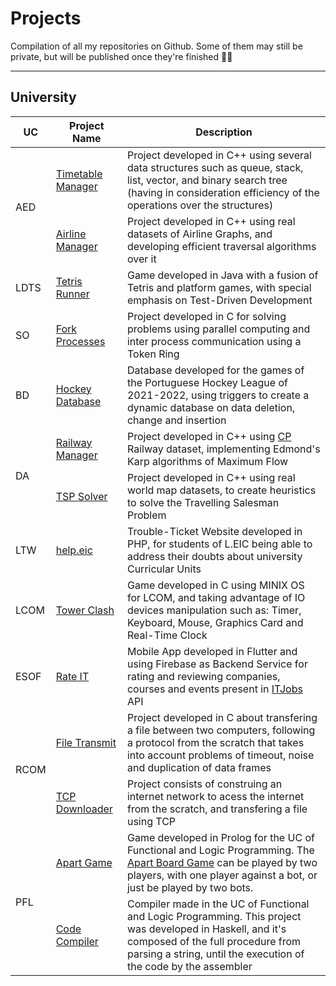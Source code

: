 # Projects
Compilation of all my repositories on Github. Some of them may still be private, but will be published once they're finished 👷‍♂️

---
## University

<table>
  <thead>
    <tr>
      <th>UC</th>
      <th>Project Name</th>
      <th>Description</th>
    </tr>
  </thead>
  <tbody>
    <tr>
      <td rowspan=2>AED</td>
      <td><a href="https://github.com/francis802/Timetable-Manager">Timetable Manager</a></td>
      <td>Project developed in C++ using several data structures such as queue, stack, list, vector, and binary search tree (having in consideration efficiency of the operations over the structures)</td>
    </tr>
    <tr>
      <td><a href="https://github.com/francis802/Airlines-Manager">Airline Manager</a></td>
      <td>Project developed in C++ using real datasets of Airline Graphs, and developing efficient traversal algorithms over it</td>
    </tr>
    <tr>
      <td> LDTS </td>
      <td><a href="https://github.com/francis802/Tetris-Runner">Tetris Runner</a></td>
      <td> Game developed in Java with a fusion of Tetris and platform games, with special emphasis on Test-Driven Development </td>
    </tr>
    <tr>
      <td> SO </td>
      <td><a href="https://github.com/francis802/Fork-Processes">Fork Processes</a></td>
      <td> Project developed in C for solving problems using parallel computing and inter process communication using a Token Ring </td>
    </tr>
    <tr>
      <td> BD </td>
      <td><a href="https://github.com/francis802/Hockey-Database">Hockey Database</a></td>
      <td> Database developed for the games of the Portuguese Hockey League of 2021-2022, using triggers to create a dynamic database on data deletion, change and insertion </td>
    </tr>
    <tr>
      <td rowspan=2>DA</td>
      <td><a href="https://github.com/francis802/Railway-Manager">Railway Manager</a></td>
      <td> Project developed in C++ using <a href="https://www.cp.pt/passageiros/pt">CP</a> Railway dataset, implementing Edmond's Karp algorithms of Maximum Flow </td>
    </tr>
    <tr>
      <td><a href="https://github.com/francis802/TSP-Solver">TSP Solver</a></td>
      <td> Project developed in C++ using real world map datasets, to create heuristics to solve the Travelling Salesman Problem </td>
    </tr>
    <tr>
      <td> LTW </td>
      <td><a href="https://github.com/francis802/heLpEIC">help.eic</a></td>
      <td> Trouble-Ticket Website developed in PHP, for students of L.EIC being able to address their doubts about university Curricular Units </td>
    </tr>
    <tr>
      <td> LCOM </td>
      <td><a href="https://github.com/francis802/Tower-Clash">Tower Clash</a></td>
      <td> Game developed in C using MINIX OS for LCOM, and taking advantage of IO devices manipulation such as: Timer, Keyboard, Mouse, Graphics Card and Real-Time Clock </td>
    </tr>
    <tr>
      <td> ESOF </td>
      <td><a href="https://github.com/francis802/Rate-IT">Rate IT</a></td>
      <td> Mobile App developed in Flutter and using Firebase as Backend Service for rating and reviewing companies, courses and events present in <a href="https://www.itjobs.pt/"> ITJobs </a> API </td>
    </tr>
    <tr>
      <td rowspan=2>RCOM</td>
      <td><a href="https://github.com/francis802/rcom2324/tree/main/lab1">File Transmit</a></td>
      <td>Project developed in C about transfering a file between two computers, following a protocol from the scratch that takes into account problems of timeout, noise and duplication of data frames</td>
    </tr>
    <tr>
      <td><a href="https://github.com/francis802/rcom2324/tree/main/lab2">TCP Downloader</a></td>
      <td>Project consists of construing an internet network to acess the internet from the scratch, and transfering a file using TCP</td>
    </tr>
    <tr>
      <td rowspan=2>PFL</td>
      <td><a href="https://github.com/francis802/Apart-Game">Apart Game</a></td>
      <td> Game developed in Prolog for the UC of Functional and Logic Programming. The <a href="https://kanare-abstract.com/en/pages/apart">Apart Board Game</a> can be played by two players, with one player against a bot, or just be played by two bots. </td>
    </tr>
    <tr>
      <td><a href="https://github.com/francis802/Code-Compiler">Code Compiler</a></td>
      <td> Compiler made in the UC of Functional and Logic Programming. This project was developed in Haskell, and it's composed of the full procedure from parsing a string, until the execution of the code by the assembler </td>
    </tr>
  </tbody>
</table>
